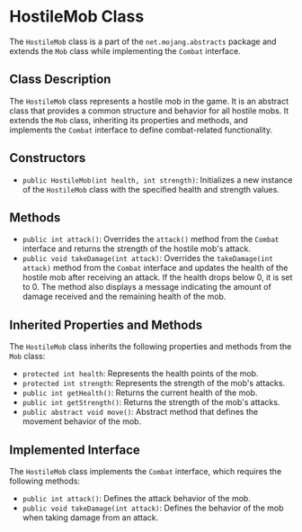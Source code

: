 # HostileMob Class

The `HostileMob` class is a part of the `net.mojang.abstracts` package and extends the `Mob` class while implementing the `Combat` interface.

## Class Description

The `HostileMob` class represents a hostile mob in the game. It is an abstract class that provides a common structure and behavior for all hostile mobs. It extends the `Mob` class, inheriting its properties and methods, and implements the `Combat` interface to define combat-related functionality.

## Constructors

- `public HostileMob(int health, int strength)`: Initializes a new instance of the `HostileMob` class with the specified health and strength values.

## Methods

- `public int attack()`: Overrides the `attack()` method from the `Combat` interface and returns the strength of the hostile mob's attack.
- `public void takeDamage(int attack)`: Overrides the `takeDamage(int attack)` method from the `Combat` interface and updates the health of the hostile mob after receiving an attack. If the health drops below 0, it is set to 0. The method also displays a message indicating the amount of damage received and the remaining health of the mob.

## Inherited Properties and Methods

The `HostileMob` class inherits the following properties and methods from the `Mob` class:

- `protected int health`: Represents the health points of the mob.
- `protected int strength`: Represents the strength of the mob's attacks.
- `public int getHealth()`: Returns the current health of the mob.
- `public int getStrength()`: Returns the strength of the mob's attacks.
- `public abstract void move()`: Abstract method that defines the movement behavior of the mob.

## Implemented Interface

The `HostileMob` class implements the `Combat` interface, which requires the following methods:

- `public int attack()`: Defines the attack behavior of the mob.
- `public void takeDamage(int attack)`: Defines the behavior of the mob when taking damage from an attack.

